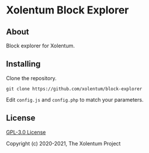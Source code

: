 # Xolentum Block Explorer

## About

Block explorer for Xolentum. 

## Installing

Clone the repository. 

```
git clone https://github.com/xolentum/block-explorer
```

Edit `config.js` and `config.php` to match your parameters. 

## License

[GPL-3.0 License](https://github.com/xolentum/block-explorer/blob/master/LICENSE)

Copyright (c) 2020-2021, The Xolentum Project
